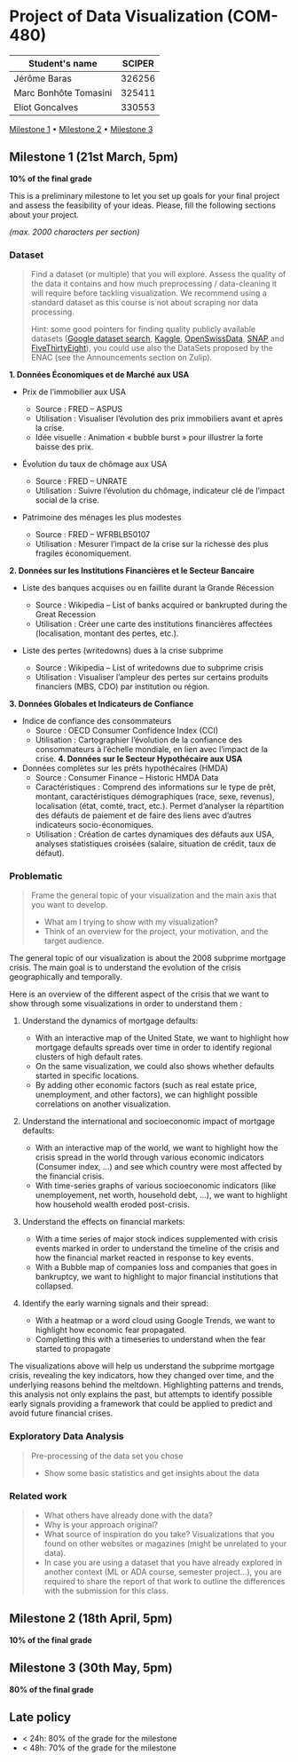 # Project of Data Visualization (COM-480)

| Student's name | SCIPER |
| -------------- | ------ |
|Jérôme Baras | 326256 |
|Marc Bonhôte Tomasini | 325411 |
|Eliot Goncalves | 330553 |

[Milestone 1](#milestone-1) • [Milestone 2](#milestone-2) • [Milestone 3](#milestone-3)

## Milestone 1 (21st March, 5pm)

**10% of the final grade**

This is a preliminary milestone to let you set up goals for your final project and assess the feasibility of your ideas.
Please, fill the following sections about your project.

*(max. 2000 characters per section)*

### Dataset

> Find a dataset (or multiple) that you will explore. Assess the quality of the data it contains and how much preprocessing / data-cleaning it will require before tackling visualization. We recommend using a standard dataset as this course is not about scraping nor data processing.
>
> Hint: some good pointers for finding quality publicly available datasets ([Google dataset search](https://datasetsearch.research.google.com/), [Kaggle](https://www.kaggle.com/datasets), [OpenSwissData](https://opendata.swiss/en/), [SNAP](https://snap.stanford.edu/data/) and [FiveThirtyEight](https://data.fivethirtyeight.com/)), you could use also the DataSets proposed by the ENAC (see the Announcements section on Zulip).
>
**1. Données Économiques et de Marché aux USA**
- Prix de l’immobilier aux USA
    - Source : FRED – ASPUS
    - Utilisation : Visualiser l’évolution des prix immobiliers avant et après la crise.
    - Idée visuelle : Animation « bubble burst » pour illustrer la forte baisse des prix.

- Évolution du taux de chômage aux USA
    - Source : FRED – UNRATE
    - Utilisation : Suivre l’évolution du chômage, indicateur clé de l’impact social de la crise.

- Patrimoine des ménages les plus modestes
    - Source : FRED – WFRBLB50107
    - Utilisation : Mesurer l’impact de la crise sur la richesse des plus fragiles économiquement.

**2. Données sur les Institutions Financières et le Secteur Bancaire**
- Liste des banques acquises ou en faillite durant la Grande Récession
    - Source : Wikipedia – List of banks acquired or bankrupted during the Great Recession
    - Utilisation : Créer une carte des institutions financières affectées (localisation, montant des pertes, etc.).

- Liste des pertes (writedowns) dues à la crise subprime
    - Source : Wikipedia – List of writedowns due to subprime crisis
    - Utilisation : Visualiser l’ampleur des pertes sur certains produits financiers (MBS, CDO) par institution ou région.

**3. Données Globales et Indicateurs de Confiance**
- Indice de confiance des consommateurs
    - Source : OECD Consumer Confidence Index (CCI)
    - Utilisation : Cartographier l’évolution de la confiance des consommateurs à l’échelle mondiale, en lien avec l’impact de la crise.
**4. Données sur le Secteur Hypothécaire aux USA**
- Données complètes sur les prêts hypothécaires (HMDA)
    - Source : Consumer Finance – Historic HMDA Data
    - Caractéristiques : Comprend des informations sur le type de prêt, montant, caractéristiques démographiques (race, sexe, revenus), localisation (état, comté, tract, etc.). Permet d’analyser la répartition des défauts de paiement et de faire des liens avec d’autres indicateurs socio-économiques.
    - Utilisation : Création de cartes dynamiques des défauts aux USA, analyses statistiques croisées (salaire, situation de crédit, taux de défaut).

### Problematic

> Frame the general topic of your visualization and the main axis that you want to develop.
> - What am I trying to show with my visualization?
> - Think of an overview for the project, your motivation, and the target audience.

The general topic of our visualization is about the 2008 subprime mortgage crisis. The main goal is to understand the evolution of the crisis geographically and temporally.

Here is an overview of the different aspect of the crisis that we want to show through some visualizations in order to understand them :
1. Understand the dynamics of mortgage defaults:
    - With an interactive map of the United State, we want to highlight how mortgage defaults spreads over time in order to identify regional clusters of high default rates.
    - On the same visualization, we could also shows whether defaults started in specific locations.
    - By adding other economic factors (such as real estate price, unemployment, and other factors), we can highlight possible correlations on another visualization. 

2. Understand the international and socioeconomic impact of mortgage defaults:
    - With an interactive map of the world, we want to highlight how the crisis spread in the world through various economic indicators (Consumer index, ...) and see which country were most affected by the financial crisis.
    - With time-series graphs of various socioeconomic indicators (like unemployement, net worth, household debt, ...), we want to highlight how household wealth eroded post-crisis.

3. Understand the effects on financial markets:
    - With a time series of major stock indices supplemented with crisis events marked in order to understand the timeline of the crisis and how the financial market reacted in response to key events.
    - With a Bubble map of companies loss and companies that goes in bankruptcy, we want to highlight to major financial institutions that collapsed.
   
4. Identify the early warning signals and their spread:
    - With a heatmap or a word cloud using Google Trends, we want to highlight how economic fear propagated.
    - Completting this with a timeseries to understand when the fear started to propagate

The visualizations above will help us understand the subprime mortgage crisis, revealing the key indicators, how they changed over time, and the underlying reasons behind the meltdown. Highlighting patterns and trends, this analysis not only explains the past, but attempts to identify possible early signals providing a framework that could be applied to predict and avoid future financial crises.

### Exploratory Data Analysis

> Pre-processing of the data set you chose
> - Show some basic statistics and get insights about the data

### Related work


> - What others have already done with the data?
> - Why is your approach original?
> - What source of inspiration do you take? Visualizations that you found on other websites or magazines (might be unrelated to your data).
> - In case you are using a dataset that you have already explored in another context (ML or ADA course, semester project...), you are required to share the report of that work to outline the differences with the submission for this class.

## Milestone 2 (18th April, 5pm)

**10% of the final grade**


## Milestone 3 (30th May, 5pm)

**80% of the final grade**


## Late policy

- < 24h: 80% of the grade for the milestone
- < 48h: 70% of the grade for the milestone

